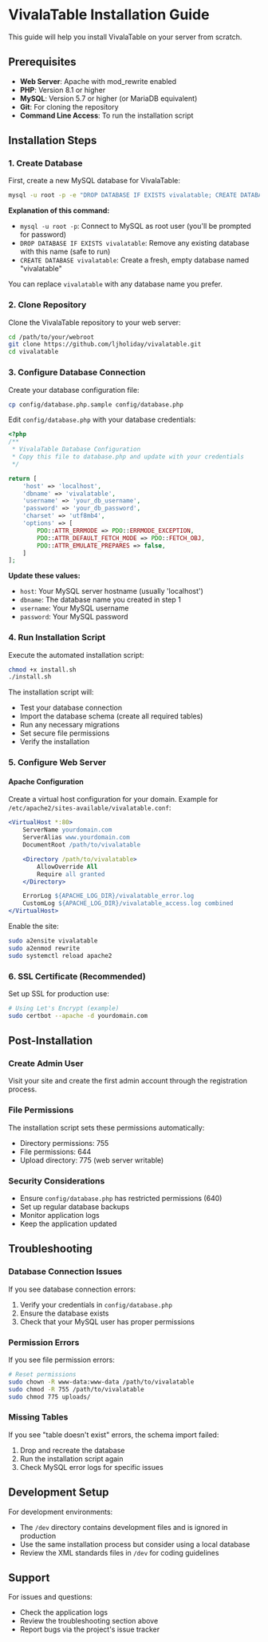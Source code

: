 # VivalaTable Installation Guide

This guide will help you install VivalaTable on your server from scratch.

## Prerequisites

- **Web Server**: Apache with mod_rewrite enabled
- **PHP**: Version 8.1 or higher
- **MySQL**: Version 5.7 or higher (or MariaDB equivalent)
- **Git**: For cloning the repository
- **Command Line Access**: To run the installation script

## Installation Steps

### 1. Create Database

First, create a new MySQL database for VivalaTable:

```bash
mysql -u root -p -e "DROP DATABASE IF EXISTS vivalatable; CREATE DATABASE vivalatable;"
```

**Explanation of this command:**
- `mysql -u root -p`: Connect to MySQL as root user (you'll be prompted for password)
- `DROP DATABASE IF EXISTS vivalatable`: Remove any existing database with this name (safe to run)
- `CREATE DATABASE vivalatable`: Create a fresh, empty database named "vivalatable"

You can replace `vivalatable` with any database name you prefer.

### 2. Clone Repository

Clone the VivalaTable repository to your web server:

```bash
cd /path/to/your/webroot
git clone https://github.com/ljholiday/vivalatable.git
cd vivalatable
```

### 3. Configure Database Connection

Create your database configuration file:

```bash
cp config/database.php.sample config/database.php
```

Edit `config/database.php` with your database credentials:

```php
<?php
/**
 * VivalaTable Database Configuration
 * Copy this file to database.php and update with your credentials
 */

return [
    'host' => 'localhost',
    'dbname' => 'vivalatable',
    'username' => 'your_db_username',
    'password' => 'your_db_password',
    'charset' => 'utf8mb4',
    'options' => [
        PDO::ATTR_ERRMODE => PDO::ERRMODE_EXCEPTION,
        PDO::ATTR_DEFAULT_FETCH_MODE => PDO::FETCH_OBJ,
        PDO::ATTR_EMULATE_PREPARES => false,
    ]
];
```

**Update these values:**
- `host`: Your MySQL server hostname (usually 'localhost')
- `dbname`: The database name you created in step 1
- `username`: Your MySQL username
- `password`: Your MySQL password

### 4. Run Installation Script

Execute the automated installation script:

```bash
chmod +x install.sh
./install.sh
```

The installation script will:
- Test your database connection
- Import the database schema (create all required tables)
- Run any necessary migrations
- Set secure file permissions
- Verify the installation

### 5. Configure Web Server

#### Apache Configuration

Create a virtual host configuration for your domain. Example for `/etc/apache2/sites-available/vivalatable.conf`:

```apache
<VirtualHost *:80>
    ServerName yourdomain.com
    ServerAlias www.yourdomain.com
    DocumentRoot /path/to/vivalatable

    <Directory /path/to/vivalatable>
        AllowOverride All
        Require all granted
    </Directory>

    ErrorLog ${APACHE_LOG_DIR}/vivalatable_error.log
    CustomLog ${APACHE_LOG_DIR}/vivalatable_access.log combined
</VirtualHost>
```

Enable the site:
```bash
sudo a2ensite vivalatable
sudo a2enmod rewrite
sudo systemctl reload apache2
```

### 6. SSL Certificate (Recommended)

Set up SSL for production use:

```bash
# Using Let's Encrypt (example)
sudo certbot --apache -d yourdomain.com
```

## Post-Installation

### Create Admin User

Visit your site and create the first admin account through the registration process.

### File Permissions

The installation script sets these permissions automatically:
- Directory permissions: 755
- File permissions: 644
- Upload directory: 775 (web server writable)

### Security Considerations

- Ensure `config/database.php` has restricted permissions (640)
- Set up regular database backups
- Monitor application logs
- Keep the application updated

## Troubleshooting

### Database Connection Issues

If you see database connection errors:
1. Verify your credentials in `config/database.php`
2. Ensure the database exists
3. Check that your MySQL user has proper permissions

### Permission Errors

If you see file permission errors:
```bash
# Reset permissions
sudo chown -R www-data:www-data /path/to/vivalatable
sudo chmod -R 755 /path/to/vivalatable
sudo chmod 775 uploads/
```

### Missing Tables

If you see "table doesn't exist" errors, the schema import failed:
1. Drop and recreate the database
2. Run the installation script again
3. Check MySQL error logs for specific issues

## Development Setup

For development environments:
- The `/dev` directory contains development files and is ignored in production
- Use the same installation process but consider using a local database
- Review the XML standards files in `/dev` for coding guidelines

## Support

For issues and questions:
- Check the application logs
- Review the troubleshooting section above
- Report bugs via the project's issue tracker
